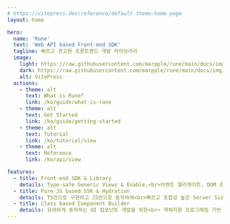 ```yaml
---
# https://vitepress.dev/reference/default-theme-home-page
layout: home

hero:
  name: 'Rune'
  text: 'Web API based Front-end SDK'
  tagline: 빠르고 견고한 프론트엔드 개발 라이브러리
  image:
    light: https://raw.githubusercontent.com/marpple/rune/main/docs/img/logo.png
    dark: https://raw.githubusercontent.com/marpple/rune/main/docs/img/logo_dark.png
    alt: VitePress
  actions:
    - theme: alt
      text: What is Rune?
      link: /ko/guide/what-is-rune
    - theme: alt
      text: Get Started
      link: /ko/guide/getting-started
    - theme: alt
      text: Tutorial
      link: /ko/tutorial/view
    - theme: alt
      text: Reference
      link: /ko/api/view

features:
  - title: Front-end SDK & Library
    details: Type-safe Generic Views & Enable,<br>이벤트 델리게이트, DOM 조작 라이브러리
  - title: Pure JS based SSR & Hydration
    details: TS만으로 구현하고 JS만으로 동작하여<br>빠르고 조합성 높은 Server Side Rendering
  - title: Class based Component Builder
    details: 유려하게 동작하는 UI 컴포넌트 개발을 위한<br> 객체지향 프로그래밍 기반 아키텍쳐 제공
---
```

